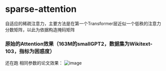 # sparse-attention
自适应的稀疏注意力，主要方法是在第一个Transformer层近似一个低秩的注意力分数矩阵，以此为依据构造掩码矩阵

### 原始的Attention效果（163M的smallGPT2，数据集为Wikitext-103，指标为困惑度）
还在跑
相同参数的论文效果：
![image](https://github.com/user-attachments/assets/13d9a690-177c-48af-86ea-f11b128ac874)

